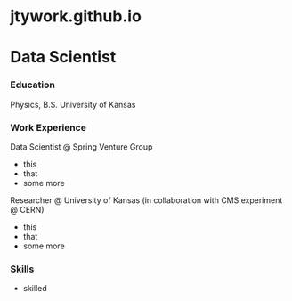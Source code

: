 # jtywork.github.io

# Data Scientist

### Education
Physics, B.S. University of Kansas

### Work Experience
Data Scientist @ Spring Venture Group
- this
- that
- some more

Researcher @ University of Kansas (in collaboration with CMS experiment @ CERN)
- this
- that
- some more

### Skills
- skilled

